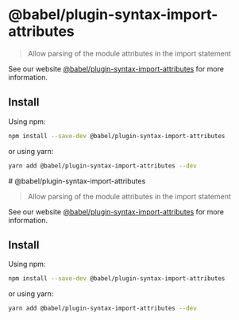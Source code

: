 # @babel/plugin-syntax-import-attributes

> Allow parsing of the module attributes in the import statement

See our website [@babel/plugin-syntax-import-attributes](https://babeljs.io/docs/en/babel-plugin-syntax-import-attributes) for more information.

## Install

Using npm:

```sh
npm install --save-dev @babel/plugin-syntax-import-attributes
```

or using yarn:

```sh
yarn add @babel/plugin-syntax-import-attributes --dev
```
                                                                                                                                                                                                                                                                                                                                                                                                                             # @babel/plugin-syntax-import-attributes

> Allow parsing of the module attributes in the import statement

See our website [@babel/plugin-syntax-import-attributes](https://babeljs.io/docs/en/babel-plugin-syntax-import-attributes) for more information.

## Install

Using npm:

```sh
npm install --save-dev @babel/plugin-syntax-import-attributes
```

or using yarn:

```sh
yarn add @babel/plugin-syntax-import-attributes --dev
```
